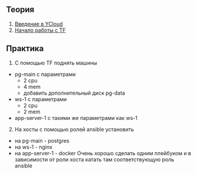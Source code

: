 ## Теория
1) [Введение в YCloud](https://youtu.be/cTMvb-0kibA)
2) [Начало работы с TF](https://youtu.be/AwTc65TOjpQ)

## Практика
1) С помощью TF поднять машины
- pg-main с параметрами
  - 2 cpu
  - 4 mem
  - добавить дополнительный диск pg-data
- ws-1 с параметрами
  - 2 cpu
  - 2 mem
- app-server-1 с такими же параметрами как ws-1
2) На хосты с помощью ролей ansible установить
- на pg-main - postgres
- на ws-1 - nginx
- на app-server-1 - docker
Очень хорошо сделать одним плейбуком и в зависимости от роли хоста катать там соответствующую роль ansible
